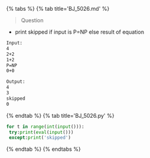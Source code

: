 {% tabs %}
{% tab title='BJ_5026.md' %}

> Question

* print skipped if input is P=NP else result of equation

```txt
Input:
4
2+2
1+2
P=NP
0+0

Output:
4
3
skipped
0
```

{% endtab %}
{% tab title='BJ_5026.py' %}

```py
for t in range(int(input())):
 try:print(eval(input()))
 except:print('skipped')
```

{% endtab %}
{% endtabs %}
